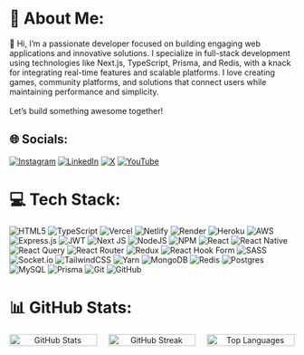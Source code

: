 # 💫 About Me:
👋 Hi, I’m a passionate developer focused on building engaging web applications and innovative solutions. I specialize in full-stack development using technologies like Next.js, TypeScript, Prisma, and Redis, with a knack for integrating real-time features and scalable platforms. I love creating games, community platforms, and solutions that connect users while maintaining performance and simplicity.<br><br>Let’s build something awesome together!


## 🌐 Socials:
[![Instagram](https://img.shields.io/badge/Instagram-%23E4405F.svg?logo=Instagram&logoColor=white)](https://instagram.com/buez_rico) [![LinkedIn](https://img.shields.io/badge/LinkedIn-%230077B5.svg?logo=linkedin&logoColor=white)](https://linkedin.com/in/chibueze-okoronkwo) [![X](https://img.shields.io/badge/X-black.svg?logo=X&logoColor=white)](https://x.com/buez_rico) [![YouTube](https://img.shields.io/badge/YouTube-%23FF0000.svg?logo=YouTube&logoColor=white)](https://youtube.com/@buezrico) 

# 💻 Tech Stack:
![HTML5](https://img.shields.io/badge/html5-%23E34F26.svg?style=for-the-badge&logo=html5&logoColor=white) ![TypeScript](https://img.shields.io/badge/typescript-%23007ACC.svg?style=for-the-badge&logo=typescript&logoColor=white) ![Vercel](https://img.shields.io/badge/vercel-%23000000.svg?style=for-the-badge&logo=vercel&logoColor=white) ![Netlify](https://img.shields.io/badge/netlify-%23000000.svg?style=for-the-badge&logo=netlify&logoColor=#00C7B7) ![Render](https://img.shields.io/badge/Render-%46E3B7.svg?style=for-the-badge&logo=render&logoColor=white) ![Heroku](https://img.shields.io/badge/heroku-%23430098.svg?style=for-the-badge&logo=heroku&logoColor=white) ![AWS](https://img.shields.io/badge/AWS-%23FF9900.svg?style=for-the-badge&logo=amazon-aws&logoColor=white) ![Express.js](https://img.shields.io/badge/express.js-%23404d59.svg?style=for-the-badge&logo=express&logoColor=%2361DAFB) ![JWT](https://img.shields.io/badge/JWT-black?style=for-the-badge&logo=JSON%20web%20tokens) ![Next JS](https://img.shields.io/badge/Next-black?style=for-the-badge&logo=next.js&logoColor=white) ![NodeJS](https://img.shields.io/badge/node.js-6DA55F?style=for-the-badge&logo=node.js&logoColor=white) ![NPM](https://img.shields.io/badge/NPM-%23CB3837.svg?style=for-the-badge&logo=npm&logoColor=white) ![React](https://img.shields.io/badge/react-%2320232a.svg?style=for-the-badge&logo=react&logoColor=%2361DAFB) ![React Native](https://img.shields.io/badge/react_native-%2320232a.svg?style=for-the-badge&logo=react&logoColor=%2361DAFB) ![React Query](https://img.shields.io/badge/-React%20Query-FF4154?style=for-the-badge&logo=react%20query&logoColor=white) ![React Router](https://img.shields.io/badge/React_Router-CA4245?style=for-the-badge&logo=react-router&logoColor=white) ![Redux](https://img.shields.io/badge/redux-%23593d88.svg?style=for-the-badge&logo=redux&logoColor=white) ![React Hook Form](https://img.shields.io/badge/React%20Hook%20Form-%23EC5990.svg?style=for-the-badge&logo=reacthookform&logoColor=white) ![SASS](https://img.shields.io/badge/SASS-hotpink.svg?style=for-the-badge&logo=SASS&logoColor=white) ![Socket.io](https://img.shields.io/badge/Socket.io-black?style=for-the-badge&logo=socket.io&badgeColor=010101) ![TailwindCSS](https://img.shields.io/badge/tailwindcss-%2338B2AC.svg?style=for-the-badge&logo=tailwind-css&logoColor=white) ![Yarn](https://img.shields.io/badge/yarn-%232C8EBB.svg?style=for-the-badge&logo=yarn&logoColor=white) ![MongoDB](https://img.shields.io/badge/MongoDB-%234ea94b.svg?style=for-the-badge&logo=mongodb&logoColor=white) ![Redis](https://img.shields.io/badge/redis-%23DD0031.svg?style=for-the-badge&logo=redis&logoColor=white) ![Postgres](https://img.shields.io/badge/postgres-%23316192.svg?style=for-the-badge&logo=postgresql&logoColor=white) ![MySQL](https://img.shields.io/badge/mysql-4479A1.svg?style=for-the-badge&logo=mysql&logoColor=white) ![Prisma](https://img.shields.io/badge/Prisma-3982CE?style=for-the-badge&logo=Prisma&logoColor=white) ![Git](https://img.shields.io/badge/git-%23F05033.svg?style=for-the-badge&logo=git&logoColor=white) ![GitHub](https://img.shields.io/badge/github-%23121011.svg?style=for-the-badge&logo=github&logoColor=white)
# 📊 GitHub Stats:

<div style="display: flex; justify-content: center; flex-wrap: wrap; gap: 20px;">
  <div style="flex: 1; width: 300px; text-align: center;">
    <img src="https://github-readme-stats.vercel.app/api?username=buezrico&theme=dark&hide_border=false&include_all_commits=true&count_private=true" alt="GitHub Stats" style="width: 100%;" />
  </div>
  <div style="flex: 1; width: 300px; text-align: center;">
    <img src="https://github-readme-streak-stats.herokuapp.com/?user=buezrico&theme=dark&hide_border=false" alt="GitHub Streak" style="width: 100%;" />
  </div>
  <div style="flex: 1; width: 300px; text-align: center;">
    <img src="https://github-readme-stats.vercel.app/api/top-langs/?username=buezrico&theme=dark&hide_border=false&include_all_commits=true&count_private=true&layout=compact" alt="Top Languages" style="width: 100%;" />
  </div>
</div>

<!-- Proudly created with GPRM ( https://gprm.itsvg.in ) -->
